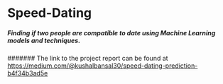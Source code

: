# Speed-Dating

##### Finding if two people are compatible to date using Machine Learning models and techniques.

####### The link to the project report can be found at https://medium.com/@kushalbansal30/speed-dating-prediction-b4f34b3ad5e
